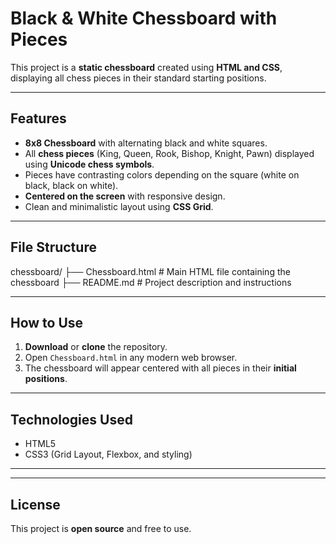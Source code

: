 # Black & White Chessboard with Pieces

This project is a **static chessboard** created using **HTML and CSS**, displaying all chess pieces in their standard starting positions.  

---

## Features

- **8x8 Chessboard** with alternating black and white squares.
- All **chess pieces** (King, Queen, Rook, Bishop, Knight, Pawn) displayed using **Unicode chess symbols**.
- Pieces have contrasting colors depending on the square (white on black, black on white).
- **Centered on the screen** with responsive design.
- Clean and minimalistic layout using **CSS Grid**.

---

## File Structure

chessboard/
├── Chessboard.html # Main HTML file containing the chessboard
├── README.md # Project description and instructions

---

## How to Use

1. **Download** or **clone** the repository.  
2. Open `Chessboard.html` in any modern web browser.  
3. The chessboard will appear centered with all pieces in their **initial positions**.  

---

## Technologies Used

- HTML5
- CSS3 (Grid Layout, Flexbox, and styling)

---



---

## License

This project is **open source** and free to use.
